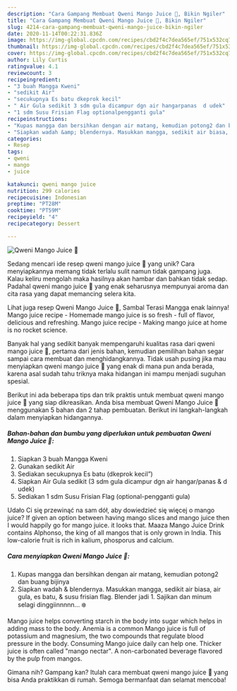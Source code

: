 ```yaml
---
description: "Cara Gampang Membuat Qweni Mango Juice 🍹, Bikin Ngiler"
title: "Cara Gampang Membuat Qweni Mango Juice 🍹, Bikin Ngiler"
slug: 4214-cara-gampang-membuat-qweni-mango-juice-bikin-ngiler
date: 2020-11-14T00:22:31.836Z
image: https://img-global.cpcdn.com/recipes/cbd2f4c7dea565ef/751x532cq70/qweni-mango-juice-🍹-foto-resep-utama.jpg
thumbnail: https://img-global.cpcdn.com/recipes/cbd2f4c7dea565ef/751x532cq70/qweni-mango-juice-🍹-foto-resep-utama.jpg
cover: https://img-global.cpcdn.com/recipes/cbd2f4c7dea565ef/751x532cq70/qweni-mango-juice-🍹-foto-resep-utama.jpg
author: Lily Curtis
ratingvalue: 4.1
reviewcount: 3
recipeingredient:
- "3 buah Mangga Kweni"
- "sedikit Air"
- "secukupnya Es batu dkeprok kecil"
- " Air Gula sedikit 3 sdm gula dicampur dgn air hangarpanas  d udek"
- "1 sdm Susu Frisian Flag optionalpengganti gula"
recipeinstructions:
- "Kupas mangga dan bersihkan dengan air matang, kemudian potong2 dan buang bijinya"
- "Siapkan wadah &amp; blendernya. Masukkan mangga, sedikit air biasa, air gula, es batu, &amp; susu frisian flag. Blender jadi 1. Sajikan dan minum selagi dinggiinnnnn... ❄️"
categories:
- Resep
tags:
- qweni
- mango
- juice

katakunci: qweni mango juice 
nutrition: 299 calories
recipecuisine: Indonesian
preptime: "PT28M"
cooktime: "PT59M"
recipeyield: "4"
recipecategory: Dessert

---
```



![Qweni Mango Juice 🍹](https://img-global.cpcdn.com/recipes/cbd2f4c7dea565ef/751x532cq70/qweni-mango-juice-🍹-foto-resep-utama.jpg)

Sedang mencari ide resep qweni mango juice 🍹 yang unik? Cara menyiapkannya memang tidak terlalu sulit namun tidak gampang juga. Kalau keliru mengolah maka hasilnya akan hambar dan bahkan tidak sedap. Padahal qweni mango juice 🍹 yang enak seharusnya mempunyai aroma dan cita rasa yang dapat memancing selera kita.

Lihat juga resep Qweni Mango Juice 🍹, Sambal Terasi Mangga enak lainnya! Mango juice recipe - Homemade mango juice is so fresh - full of flavor, delicious and refreshing. Mango juice recipe - Making mango juice at home is no rocket science.

Banyak hal yang sedikit banyak mempengaruhi kualitas rasa dari qweni mango juice 🍹, pertama dari jenis bahan, kemudian pemilihan bahan segar sampai cara membuat dan menghidangkannya. Tidak usah pusing jika mau menyiapkan qweni mango juice 🍹 yang enak di mana pun anda berada, karena asal sudah tahu triknya maka hidangan ini mampu menjadi suguhan spesial.


Berikut ini ada beberapa tips dan trik praktis untuk membuat qweni mango juice 🍹 yang siap dikreasikan. Anda bisa membuat Qweni Mango Juice 🍹 menggunakan 5 bahan dan 2 tahap pembuatan. Berikut ini langkah-langkah dalam menyiapkan hidangannya.

<!--inarticleads1-->

##### Bahan-bahan dan bumbu yang diperlukan untuk pembuatan Qweni Mango Juice 🍹:

1. Siapkan 3 buah Mangga Kweni
1. Gunakan sedikit Air
1. Sediakan secukupnya Es batu (dkeprok kecil”)
1. Siapkan  Air Gula sedikit (3 sdm gula dicampur dgn air hangar/panas &amp; d udek)
1. Sediakan 1 sdm Susu Frisian Flag (optional-pengganti gula)


Udało Ci się przewinąć na sam dół, aby dowiedzieć się więcej o mango juice? If given an option between having mango slices and mango juice then I would happily go for mango juice. it looks that. Maaza Mango Juice Drink contains Alphonso, the king of all mangos that is only grown in India. This low-calorie fruit is rich in kalium, phosporus and calcium. 

<!--inarticleads2-->

##### Cara menyiapkan Qweni Mango Juice 🍹:

1. Kupas mangga dan bersihkan dengan air matang, kemudian potong2 dan buang bijinya
1. Siapkan wadah &amp; blendernya. Masukkan mangga, sedikit air biasa, air gula, es batu, &amp; susu frisian flag. Blender jadi 1. Sajikan dan minum selagi dinggiinnnnn... ❄️


Mango juice helps converting starch in the body into sugar which helps in adding mass to the body. Anemia is a common Mango juice is full of potassium and magnesium, the two compounds that regulate blood pressure in the body. Consuming Mango juice daily can help one. Thicker juice is often called &#34;mango nectar&#34;. A non-carbonated beverage flavored by the pulp from mangos. 

Gimana nih? Gampang kan? Itulah cara membuat qweni mango juice 🍹 yang bisa Anda praktikkan di rumah. Semoga bermanfaat dan selamat mencoba!
